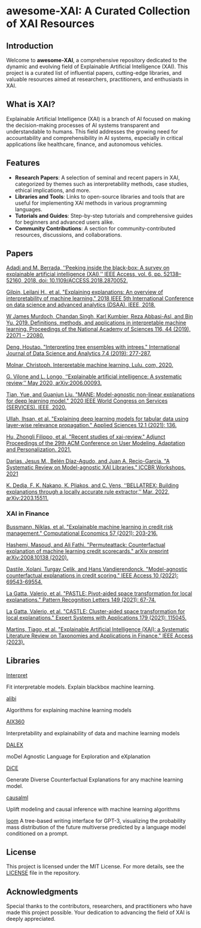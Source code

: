 # awesome-XAI: A Curated Collection of XAI Resources

## Introduction

Welcome to **awesome-XAI**, a comprehensive repository dedicated to the dynamic and evolving field of Explainable Artificial Intelligence (XAI). This project is a curated list of influential papers, cutting-edge libraries, and valuable resources aimed at researchers, practitioners, and enthusiasts in XAI.

## What is XAI?

Explainable Artificial Intelligence (XAI) is a branch of AI focused on making the decision-making processes of AI systems transparent and understandable to humans. This field addresses the growing need for accountability and comprehensibility in AI systems, especially in critical applications like healthcare, finance, and autonomous vehicles.

## Features

- **Research Papers**: A selection of seminal and recent papers in XAI, categorized by themes such as interpretability methods, case studies, ethical implications, and more.
- **Libraries and Tools**: Links to open-source libraries and tools that are useful for implementing XAI methods in various programming languages.
- **Tutorials and Guides**: Step-by-step tutorials and comprehensive guides for beginners and advanced users alike.
- **Community Contributions**: A section for community-contributed resources, discussions, and collaborations.

## Papers 

[Adadi and M. Berrada, ‘‘Peeking inside the black-box: A survey on explainable artificial intelligence (XAI),’’ IEEE Access, vol. 6, pp. 52138–52160, 2018, doi: 10.1109/ACCESS.2018.2870052. ](https://ieeexplore.ieee.org/iel7/6287639/6514899/08466590.pdf)

[Gilpin, Leilani H., et al. "Explaining explanations: An overview of interpretability of machine learning." 2018 IEEE 5th International Conference on data science and advanced analytics (DSAA). IEEE, 2018.](https://arxiv.org/pdf/1806.00069)

[W James Murdoch, Chandan Singh, Karl Kumbier, Reza Abbasi-Asl, and Bin Yu. 2019. Definitions, methods, and applications in interpretable machine learning. Proceedings of the National Academy of Sciences 116, 44 (2019), 22071 – 22080.](https://www.pnas.org/doi/full/10.1073/pnas.1900654116)

[Deng, Houtao. "Interpreting tree ensembles with intrees." International Journal of Data Science and Analytics 7.4 (2019): 277-287.](https://arxiv.org/pdf/1408.5456)

[Molnar, Christoph. Interpretable machine learning. Lulu. com, 2020.](https://dlib.hust.edu.vn/bitstream/HUST/18122/3/OER000000269.pdf)

[G. Vilone and L. Longo, ‘‘Explainable artificial intelligence: A systematic review,’’ May 2020, arXiv:2006.00093.](https://arxiv.org/pdf/2006.00093)

[Tian, Yue, and Guanjun Liu. "MANE: Model-agnostic non-linear explanations for deep learning model." 2020 IEEE World Congress on Services (SERVICES). IEEE, 2020.](https://ieeexplore.ieee.org/abstract/document/9283900/)

[Ullah, Ihsan, et al. "Explaining deep learning models for tabular data using layer-wise relevance propagation." Applied Sciences 12.1 (2021): 136.](https://www.mdpi.com/2076-3417/12/1/136)

[Hu, Zhongli Filippo, et al. "Recent studies of xai-review." Adjunct Proceedings of the 29th ACM Conference on User Modeling, Adaptation and Personalization. 2021.](https://iris.unito.it/bitstream/2318/1801813/2/FairUMAP2021_Recent_studies_of_XAI___a_review%283%29.pdf)

[Darias, Jesus M., Belén Díaz-Agudo, and Juan A. Recio-Garcia. "A Systematic Review on Model-agnostic XAI Libraries." ICCBR Workshops. 2021](https://ceur-ws.org/Vol-3017/96.pdf)

[K. Dedja, F. K. Nakano, K. Pliakos, and C. Vens, ‘‘BELLATREX: Building explanations through a locally accurate rule extractor,’’ Mar. 2022, arXiv:2203.15511.](https://ieeexplore.ieee.org/iel7/6287639/6514899/10105927.pdf)

### XAI in Finance
[Bussmann, Niklas, et al. "Explainable machine learning in credit risk management." Computational Economics 57 (2021): 203-216.](https://link.springer.com/article/10.1007/s10614-020-10042-0)

[Hashemi, Masoud, and Ali Fathi. "Permuteattack: Counterfactual explanation of machine learning credit scorecards." arXiv preprint arXiv:2008.10138 (2020).](https://arxiv.org/pdf/2008.10138)

[Dastile, Xolani, Turgay Celik, and Hans Vandierendonck. "Model-agnostic counterfactual explanations in credit scoring." IEEE Access 10 (2022): 69543-69554.](https://ieeexplore.ieee.org/iel7/6287639/6514899/09781414.pdf)

[La Gatta, Valerio, et al. "PASTLE: Pivot-aided space transformation for local explanations." Pattern Recognition Letters 149 (2021): 67-74.](https://www.sciencedirect.com/science/article/pii/S0167865521002014)

[La Gatta, Valerio, et al. "CASTLE: Cluster-aided space transformation for local explanations." Expert Systems with Applications 179 (2021): 115045.](https://www.sciencedirect.com/science/article/pii/S0957417421004863)

[Martins, Tiago, et al. "Explainable Artificial Intelligence (XAI): a Systematic Literature Review on Taxonomies and Applications in Finance." IEEE Access (2023).](https://ieeexplore.ieee.org/iel7/6287639/10380310/10373833.pdf)


## Libraries

[Interpret](https://github.com/interpretml/interpret)

Fit interpretable models. Explain blackbox machine learning.

[alibi](https://github.com/SeldonIO/alibi)

Algorithms for explaining machine learning models

[AIX360](https://github.com/Trusted-AI/AIX360)

Interpretability and explainability of data and machine learning models

[DALEX](https://github.com/ModelOriented/DALEX)

moDel Agnostic Language for Exploration and eXplanation

[DiCE](https://github.com/interpretml/DiCE)

Generate Diverse Counterfactual Explanations for any machine learning model.

[causalml](https://github.com/uber/causalml)

Uplift modeling and causal inference with machine learning algorithms

[loom](https://github.com/socketteer/loom)
A tree-based writing interface for GPT-3, visualizing the probability mass distribution of the future multiverse predicted by a language model conditioned on a prompt.


## License

This project is licensed under the MIT License. For more details, see the [LICENSE](https://github.com/descartes100/awesome-XAI/blob/main/LICENSE) file in the repository.


## Acknowledgments

Special thanks to the contributors, researchers, and practitioners who have made this project possible. Your dedication to advancing the field of XAI is deeply appreciated.



